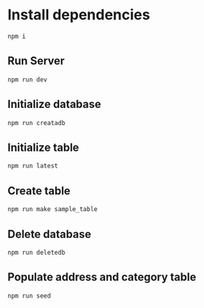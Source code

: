 
# Install dependencies

    npm i

## Run Server

    npm run dev

## Initialize database

    npm run creatadb

## Initialize table

    npm run latest

## Create table

    npm run make sample_table

## Delete database

    npm run deletedb

## Populate address and category table

    npm run seed
    